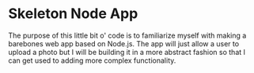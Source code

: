 Skeleton Node App
=================

The purpose of this little bit o' code is to familiarize myself with making a barebones web app based on Node.js. The app will just allow a user to upload a photo but I will be 
building it in a more abstract fashion so that I can get used to adding more complex functionality.
